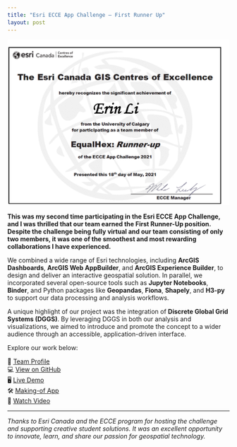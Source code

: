 ```yaml
---
title: "Esri ECCE App Challenge — First Runner Up"
layout: post
---
```

![app](/assets/img/20210519/certificate.png)

**This was my second time participating in the Esri ECCE App Challenge, and I was thrilled that our team earned the First Runner-Up position. Despite the challenge being fully virtual and our team consisting of only two members, it was one of the smoothest and most rewarding collaborations I have experienced.**

We combined a wide range of Esri technologies, including **ArcGIS Dashboards**, **ArcGIS Web AppBuilder**, and **ArcGIS Experience Builder**, to design and deliver an interactive geospatial solution. In parallel, we incorporated several open-source tools such as **Jupyter Notebooks**, **Binder**, and Python packages like **Geopandas**, **Fiona**, **Shapely**, and **H3-py** to support our data processing and analysis workflows.

A unique highlight of our project was the integration of **Discrete Global Grid Systems (DGGS)**. By leveraging DGGS in both our analysis and visualizations, we aimed to introduce and promote the concept to a wider audience through an accessible, application-driven interface.

Explore our work below:

🔗 [Team Profile](https://esricanada-ce.github.io/appchallenge/2021/teams/ucalgary/EqualHex/)  
💻 [View on GitHub](https://github.com/EsriCanada-CE/ecce-app-challenge-2021/tree/master/EqualHex)  
🖥️ [Live Demo](https://experience.arcgis.com/experience/31ff11c11bbf4d1fb959b46884889f9a)  
🛠️ [Making-of App](https://experience.arcgis.com/experience/adf4eed8b9284d16aba3483f33880016)  
🎥 [Watch Video](https://youtu.be/NpTDdZ8eVqw)

---

_Thanks to Esri Canada and the ECCE program for hosting the challenge and supporting creative student solutions. It was an excellent opportunity to innovate, learn, and share our passion for geospatial technology._
